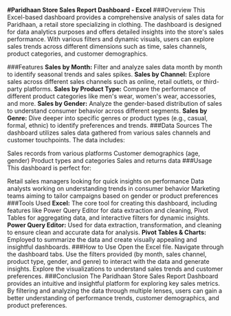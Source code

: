 **#Paridhaan Store Sales Report Dashboard - Excel**
###Overview
This Excel-based dashboard provides a comprehensive analysis of sales data for Paridhaan, a retail store specializing in clothing. The dashboard is designed for data analytics purposes and offers detailed insights into the store's sales performance. With various filters and dynamic visuals, users can explore sales trends across different dimensions such as time, sales channels, product categories, and customer demographics.

###Features
**Sales by Month:** Filter and analyze sales data month by month to identify seasonal trends and sales spikes.
**Sales by Channel:** Explore sales across different sales channels such as online, retail outlets, or third-party platforms.
**Sales by Product Type:** Compare the performance of different product categories like men's wear, women's wear, accessories, and more.
**Sales by Gender:** Analyze the gender-based distribution of sales to understand consumer behavior across different segments.
**Sales by Genre:** Dive deeper into specific genres or product types (e.g., casual, formal, ethnic) to identify preferences and trends.
###Data Sources
The dashboard utilizes sales data gathered from various sales channels and customer touchpoints. The data includes:

Sales records from various platforms
Customer demographics (age, gender)
Product types and categories
Sales and returns data
###Usage
This dashboard is perfect for:

Retail sales managers looking for quick insights on performance
Data analysts working on understanding trends in consumer behavior
Marketing teams aiming to tailor campaigns based on gender or product preferences
###Tools Used
**Excel:** The core tool for creating this dashboard, including features like Power Query Editor for data extraction and cleaning, Pivot Tables for aggregating data, and interactive filters for dynamic insights.
**Power Query Editor:** Used for data extraction, transformation, and cleaning to ensure clean and accurate data for analysis.
**Pivot Tables & Charts:** Employed to summarize the data and create visually appealing and insightful dashboards.
###How to Use
Open the Excel file.
Navigate through the dashboard tabs.
Use the filters provided (by month, sales channel, product type, gender, and genre) to interact with the data and generate insights.
Explore the visualizations to understand sales trends and customer preferences.
###Conclusion
The Paridhaan Store Sales Report Dashboard provides an intuitive and insightful platform for exploring key sales metrics. By filtering and analyzing the data through multiple lenses, users can gain a better understanding of performance trends, customer demographics, and product preferences.

